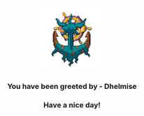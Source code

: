 <p align="center">
            <img src="https://raw.githubusercontent.com/PokeAPI/sprites/master/sprites/pokemon/781.png" width="150" height="150">
          </p>
          <h3 align="center">You have been greeted by - <b>Dhelmise</b></h3>
          <h3 align="center">Have a nice day!</h3>
        